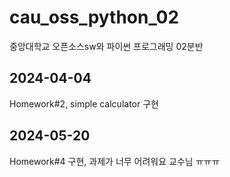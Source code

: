 # cau_oss_python_02
중앙대학교 오픈소스sw와 파이썬 프로그래밍 02분반

## 2024-04-04
Homework#2, simple calculator 구현

## 2024-05-20
Homework#4 구현, 과제가 너무 어려워요 교수님 ㅠㅠㅠ